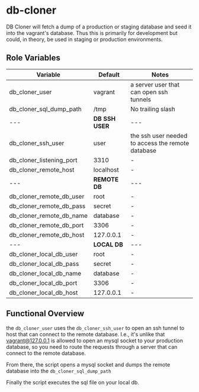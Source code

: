 # db-cloner

DB Cloner will fetch a dump of a production or staging database and 
seed it into the vagrant's database. Thus this is primarily for development but could, in theory, be used
in staging or production environments.

## Role Variables

Variable | Default | Notes
--- | --- | ---
db_cloner_user | vagrant | a server user that can open ssh tunnels
db_cloner_sql_dump_path | /tmp | No trailing slash 
--- | __DB SSH USER__ | ---
db_cloner_ssh_user | user | the ssh user needed to access the remote database 
db_cloner_listening_port | 3310 | -
db_cloner_remote_host | localhost | -
--- | __REMOTE DB__ | ---
db_cloner_remote_db_user | root | -
db_cloner_remote_db_pass | secret | -
db_cloner_remote_db_name | database | -
db_cloner_remote_db_port | 3306 | -
db_cloner_remote_db_host | 127.0.0.1 | -
--- | __LOCAL DB__ | ---
db_cloner_local_db_user | root | -
db_cloner_local_db_pass | secret | -
db_cloner_local_db_name | database | -
db_cloner_local_db_port | 3306 | -
db_cloner_local_db_host | 127.0.0.1 | -

## Functional Overview

the `db_cloner_user` uses the `db_cloner_ssh_user` to open an ssh tunnel to host that can connect to the remote database.
I.e., it's unlike that vagrant@127.0.0.1 is allowed to open an mysql socket to your production database, so you need to 
route the requests through a server that can connect to the remote database.

From there, the script opens a mysql socket and dumps the remote database into the `db_cloner_sql_dump_path`

Finally the script executes the sql file on your local db.



